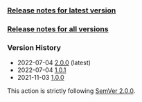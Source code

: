 ### [Release notes for latest version](latest.md)

### [Release notes for all versions](full.md)

### Version History

* 2022-07-04 [2.0.0](2.0.0.md) (latest)
* 2022-07-04 [1.0.1](1.0.1.md)
* 2021-11-03 [1.0.0](1.0.0.md)


This action is strictly following [SemVer 2.0.0](https://semver.org/spec/v2.0.0.html).
